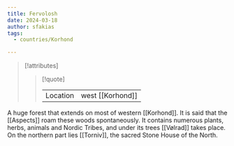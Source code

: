 ```yaml
---
title: Fervolosh
date: 2024-03-18
author: sfakias
tags:
  - countries/Korhond

---
```

> [!attributes]
> 
> > [!quote]
> >
> > | | |
> > | --- | --- |
> > | Location | west [[Korhond]] |

A huge forest that extends on most of western [[Korhond]]. It is said that the [[Aspects]] roam these woods spontaneously. It contains numerous plants, herbs, animals and Nordic Tribes, and under its trees [[Vølrad]] takes place. On the northern part lies [[Torniv]], the sacred Stone House of the North.